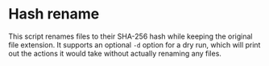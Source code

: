 # Hash rename

This script renames files to their SHA-256 hash while keeping the original file
extension. It supports an optional `-d` option for a dry run, which will print
out the actions it would take without actually renaming any files.
